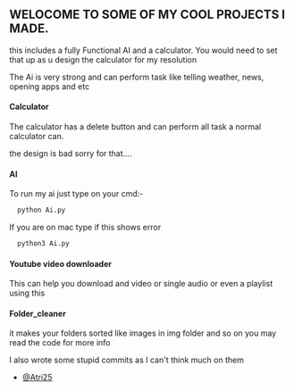 ## WELOCOME TO SOME OF MY COOL PROJECTS I MADE.
this includes a fully Functional AI and a calculator. 
You would need to set that up as u design the calculator
for my resolution

The Ai is very strong and can perform task like telling weather, news, opening apps and etc

#### Calculator

The calculator has a delete button and can perform all task a normal calculator can.

the design is bad sorry for that....

#### AI

To run my ai just type on your cmd:-
```bash
  python Ai.py
```
If you are on mac type if this shows error
```bash
  python3 Ai.py
```

#### Youtube video downloader
This can help you download and video or single audio or even a playlist using this

#### Folder_cleaner
it makes your folders sorted like images in img folder and so on you may read the code for more info

I also wrote some stupid commits as I can't think much on them
- [@Atri25](https://www.github.com/Atri25)

